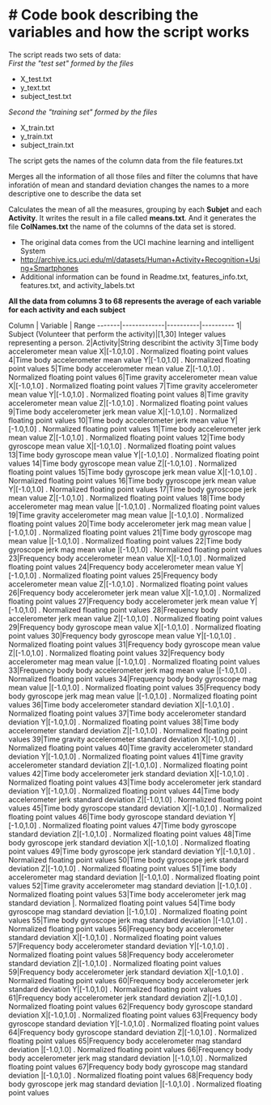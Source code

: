# # Code book describing the variables and how the script works
The script reads two sets of data:  
*First the "test set" formed by the files*  

 - X_test.txt  
 - y_text.txt  
 - subject_test.txt  
  
*Second the "training set" formed by the files*  

  - X_train.txt  
  - y_train.txt  
  - subject_train.txt  
    
The script gets the names of the column data from the file features.txt

Merges all the information of all those files and filter the columns that have inforatión of mean and standard deviation
changes the names to a more descriptive one to describe the data set

Calculates the mean of all the measures, grouping by each **Subjet** and each **Activity**. It writes the result in a file called **means.txt**. And it generates the file **ColNames.txt** the name of the columns of the data set is stored.


- The original data comes from the UCI machine learning and intelligent System
- http://archive.ics.uci.edu/ml/datasets/Human+Activity+Recognition+Using+Smartphones
- Additional information can be found in Readme.txt, features_info.txt, features.txt, and activity_labels.txt

**All the data from columns 3 to 68 represents the average of each variable for each activity and each subject**

Column | Variable    |  Range
-------|-------------|----------|----------
1| Subject (Volunteer that perform the activity)|[1,30] Integer values representing a person.
2|Activity|String describint the activity
3|Time body accelerometer mean value X|[-1.0,1.0] . Normalized floating point values
4|Time body accelerometer mean value Y|[-1.0,1.0] . Normalized floating point values
5|Time body accelerometer mean value Z|[-1.0,1.0] . Normalized floating point values
6|Time gravity accelerometer mean value X|[-1.0,1.0] . Normalized floating point values
7|Time gravity accelerometer mean value Y|[-1.0,1.0] . Normalized floating point values
8|Time gravity accelerometer mean value Z|[-1.0,1.0] . Normalized floating point values
9|Time body accelerometer jerk mean value X|[-1.0,1.0] . Normalized floating point values
10|Time body accelerometer jerk mean value Y|[-1.0,1.0] . Normalized floating point values
11|Time body accelerometer jerk mean value Z|[-1.0,1.0] . Normalized floating point values
12|Time body gyroscope mean value X|[-1.0,1.0] . Normalized floating point values
13|Time body gyroscope mean value Y|[-1.0,1.0] . Normalized floating point values
14|Time body gyroscope mean value Z|[-1.0,1.0] . Normalized floating point values
15|Time body gyroscope jerk mean value X|[-1.0,1.0] . Normalized floating point values
16|Time body gyroscope jerk mean value Y|[-1.0,1.0] . Normalized floating point values
17|Time body gyroscope jerk mean value Z|[-1.0,1.0] . Normalized floating point values
18|Time body accelerometer mag mean value |[-1.0,1.0] . Normalized floating point values
19|Time gravity accelerometer mag mean value |[-1.0,1.0] . Normalized floating point values
20|Time body accelerometer jerk mag mean value |[-1.0,1.0] . Normalized floating point values
21|Time body gyroscope mag mean value |[-1.0,1.0] . Normalized floating point values
22|Time body gyroscope jerk mag mean value |[-1.0,1.0] . Normalized floating point values
23|Frequency body accelerometer mean value X|[-1.0,1.0] . Normalized floating point values
24|Frequency body accelerometer mean value Y|[-1.0,1.0] . Normalized floating point values
25|Frequency body accelerometer mean value Z|[-1.0,1.0] . Normalized floating point values
26|Frequency body accelerometer jerk mean value X|[-1.0,1.0] . Normalized floating point values
27|Frequency body accelerometer jerk mean value Y|[-1.0,1.0] . Normalized floating point values
28|Frequency body accelerometer jerk mean value Z|[-1.0,1.0] . Normalized floating point values
29|Frequency body gyroscope mean value X|[-1.0,1.0] . Normalized floating point values
30|Frequency body gyroscope mean value Y|[-1.0,1.0] . Normalized floating point values
31|Frequency body gyroscope mean value Z|[-1.0,1.0] . Normalized floating point values
32|Frequency body accelerometer mag mean value |[-1.0,1.0] . Normalized floating point values
33|Frequency body body accelerometer jerk mag mean value |[-1.0,1.0] . Normalized floating point values
34|Frequency body body gyroscope mag mean value |[-1.0,1.0] . Normalized floating point values
35|Frequency body body gyroscope jerk mag mean value |[-1.0,1.0] . Normalized floating point values
36|Time body accelerometer standard deviation X|[-1.0,1.0] . Normalized floating point values
37|Time body accelerometer standard deviation Y|[-1.0,1.0] . Normalized floating point values
38|Time body accelerometer standard deviation Z|[-1.0,1.0] . Normalized floating point values
39|Time gravity accelerometer standard deviation X|[-1.0,1.0] . Normalized floating point values
40|Time gravity accelerometer standard deviation Y|[-1.0,1.0] . Normalized floating point values
41|Time gravity accelerometer standard deviation Z|[-1.0,1.0] . Normalized floating point values
42|Time body accelerometer jerk standard deviation X|[-1.0,1.0] . Normalized floating point values
43|Time body accelerometer jerk standard deviation Y|[-1.0,1.0] . Normalized floating point values
44|Time body accelerometer jerk standard deviation Z|[-1.0,1.0] . Normalized floating point values
45|Time body gyroscope standard deviation X|[-1.0,1.0] . Normalized floating point values
46|Time body gyroscope standard deviation Y|[-1.0,1.0] . Normalized floating point values
47|Time body gyroscope standard deviation Z|[-1.0,1.0] . Normalized floating point values
48|Time body gyroscope jerk standard deviation X|[-1.0,1.0] . Normalized floating point values
49|Time body gyroscope jerk standard deviation Y|[-1.0,1.0] . Normalized floating point values
50|Time body gyroscope jerk standard deviation Z|[-1.0,1.0] . Normalized floating point values
51|Time body accelerometer mag standard deviation |[-1.0,1.0] . Normalized floating point values
52|Time gravity accelerometer mag standard deviation |[-1.0,1.0] . Normalized floating point values
53|Time body accelerometer jerk mag standard deviation |. Normalized floating point values
54|Time body gyroscope mag standard deviation |[-1.0,1.0] . Normalized floating point values
55|Time body gyroscope jerk mag standard deviation |[-1.0,1.0] . Normalized floating point values
56|Frequency body accelerometer standard deviation X|[-1.0,1.0] . Normalized floating point values
57|Frequency body accelerometer standard deviation Y|[-1.0,1.0] . Normalized floating point values
58|Frequency body accelerometer standard deviation Z|[-1.0,1.0] . Normalized floating point values
59|Frequency body accelerometer jerk standard deviation X|[-1.0,1.0] . Normalized floating point values
60|Frequency body accelerometer jerk standard deviation Y|[-1.0,1.0] . Normalized floating point values
61|Frequency body accelerometer jerk standard deviation Z|[-1.0,1.0] . Normalized floating point values
62|Frequency body gyroscope standard deviation X|[-1.0,1.0] . Normalized floating point values
63|Frequency body gyroscope standard deviation Y|[-1.0,1.0] . Normalized floating point values
64|Frequency body gyroscope standard deviation Z|[-1.0,1.0] . Normalized floating point values
65|Frequency body accelerometer mag standard deviation |[-1.0,1.0] . Normalized floating point values
66|Frequency body body accelerometer jerk mag standard deviation |[-1.0,1.0] . Normalized floating point values
67|Frequency body body gyroscope mag standard deviation |[-1.0,1.0] . Normalized floating point values
68|Frequency body body gyroscope jerk mag standard deviation |[-1.0,1.0] . Normalized floating point values
